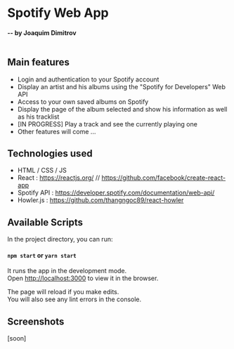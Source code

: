 # Spotify Web App 
#### -- by Joaquim Dimitrov<br /><br />

## Main features

- Login and authentication to your Spotify account<br />
- Display an artist and his albums using the "Spotify for Developers" Web API<br />
- Access to your own saved albums on Spotify<br />
- Display the page of the album selected and show his information as well as his tracklist<br />
- [IN PROGRESS] Play a track and see the currently playing one<br />
- Other features will come ...

## Technologies used

- HTML / CSS / JS<br />
- React : https://reactjs.org/ // https://github.com/facebook/create-react-app<br />
- Spotify API : https://developer.spotify.com/documentation/web-api/<br />
- Howler.js : https://github.com/thangngoc89/react-howler<br />

## Available Scripts

In the project directory, you can run:

#### `npm start` or `yarn start`

It runs the app in the development mode.<br />
Open [http://localhost:3000](http://localhost:3000) to view it in the browser.

The page will reload if you make edits.<br />
You will also see any lint errors in the console.

## Screenshots
[soon]